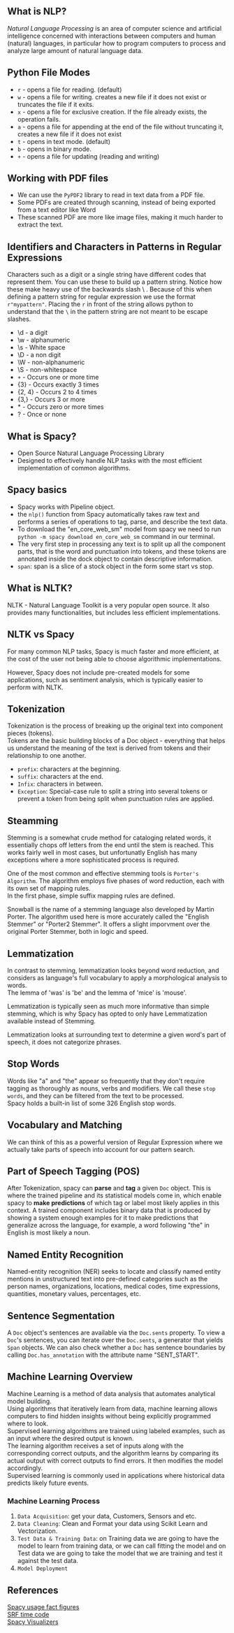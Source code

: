 ## What is NLP?
_Natural Language Processing_ is an area of computer science and artificial intelligence concerned with interactions
between computers and human (natural) languages, in particular how to program computers to process and analyze large 
amount of natural language data.

## Python File Modes
* `r` - opens a file for reading. (default)
* `w` - opens a file for writing. creates a new file if it does not exist or truncates the file if it exits.
* `x` - opens a file for exclusive creation. If the file already exists, the operation fails.
* `a` - opens a file for appending at the end of the file without truncating it, creates a new file if it does not exist
* `t` - opens in text mode. (default)
* `b` - opens in binary mode.
* `+` - opens a file for updating (reading and writing)

## Working with PDF files
* We can use the `PyPDF2` library to read in text data from a PDF file.
* Some PDFs are created through scanning, instead of being exported from a text editor like Word
* These scanned PDF are more like image files, making it much harder to extract the text.

## Identifiers and Characters in Patterns in Regular Expressions
Characters such as a digit or a single string have different codes that represent them. You can use these to build up a 
pattern string. Notice how these make heavy use of the backwards slash \ . Because of this when defining a pattern string
for regular expression we use the format `r"mypattern"`. Placing the `r` in front of the string allows python to understand
that the `\` in the pattern string are not meant to be escape slashes.

* \d - a digit
* \w - alphanumeric
* \s - White space
* \D - a non digit
* \W - non-alphanumeric
* \S - non-whitespace
* `+` - Occurs one or more time
* {3} - Occurs exactly 3 times
* {2, 4} - Occurs 2 to 4 times
* {3,} - Occurs 3 or more
* \* - Occurs zero or more times
* ? - Once or none

## What is Spacy?
* Open Source Natural Language Processing Library
* Designed to effectively handle NLP tasks with the most efficient implementation of common algorithms.

## Spacy basics
* Spacy works with Pipeline object.
* the `nlp()` function from Spacy automatically takes raw text and performs a series of operations to tag, parse,
and describe the text data.
* To download the "en_core_web_sm" model from spacy we need to run `python -m spacy download en_core_web_sm` command
in our terminal.
* The very first step in processing any text is to split up all the component parts, that is the word and punctuation into
tokens, and these tokens are annotated inside the dock object to contain descriptive information.
* `span`: span is a slice of a stock object in the form some start vs stop.

## What is NLTK?
NLTK - Natural Language Toolkit is a very popular open source. It also provides many functionalities, but includes less
efficient implementations.

## NLTK vs Spacy
For many common NLP tasks, Spacy is much faster and more efficient, at the cost of the user not being able to choose 
algorithmic implementations.

However, Spacy does not include pre-created models for some applications, such as sentiment analysis, which is typically 
easier to perform with NLTK.

## Tokenization
Tokenization is the process of breaking up the original text into component pieces (tokens).\
Tokens are the basic building blocks of a Doc object - everything that helps us understand the meaning of the text is
derived from tokens and their relationship to one another.

* `prefix`: characters at the beginning.
* `suffix`: characters at the end.
* `Infix`: characters in between.
* `Exception`: Special-case rule to split a string into several tokens or prevent a token from being split when punctuation
rules are applied.

## Steamming
Stemming is a somewhat crude method for cataloging related words, it essentially chops off letters from the end until
the stem is reached. This works fairly well in most cases, but unfortunatly English has many exceptions where a more
sophisticated process is required.

One of the most common and effective stemming tools is `Porter's Algorithm`. The algorithm employs five phases of word
reduction, each with its own set of mapping rules. \
In the first phase, simple suffix mapping rules are defined.

Snowball is the name of a stemming language also developed by Martin Porter. The algorithm used here is more accurately
called the "English Stemmer" or "Porter2 Stemmer". It offers a slight imporvment over the original Porter Stemmer, both 
in logic and speed.

## Lemmatization
In contrast to stemming, lemmatization looks beyond word reduction, and considers as language's full vocabulary to apply
a morphological analysis to words. \
The lemma of 'was' is 'be' and the lemma of 'mice' is 'mouse'.

Lemmatization is typically seen as much more informative than simple stemming, which is why Spacy has opted to only have 
Lemmatization available instead of Stemming.

Lemmatization looks at surrounding text to determine a given word's part of speech, it does not categorize phrases.

## Stop Words
Words like "a" and "the" appear so frequently that they don't require tagging as thoroughly as nouns, verbs and modifiers.
We call these `stop words`, and they can be filtered from the text to be processed. \
Spacy holds a built-in list of some 326 English stop words.

## Vocabulary and Matching
We can think of this as a powerful version of Regular Expression where we actually take parts of speech into account for
our pattern search.

## Part of Speech Tagging (POS)
After Tokenization, spacy can **parse** and **tag** a given `Doc` object. This is where the trained pipeline and its
statistical models come in, which enable spacy to **make predictions** of which tag or label most likely applies in this 
context. A trained component includes binary data that is produced by showing a system enough examples for it to make
predictions that generalize across the language, for example, a word following "the" in English is most likely a noun.

## Named Entity Recognition
Named-entity recognition (NER) seeks to locate and classify named entity mentions in unstructured text into pre-defined 
categories such as the person names, organizations, locations, medical codes, time expressions, quantities, monetary values,
percentages, etc.

## Sentence Segmentation
A `Doc` object's sentences are available via the `Doc.sents` property. To view a `Doc`'s sentences, you can iterate over 
the `Doc.sents`, a generator that yields `Span` objects. We can also check whether a `Doc` has sentence boundaries by calling
`Doc.has_annotation` with the attribute name "SENT_START".

## Machine Learning Overview
Machine Learning is a method of data analysis that automates analytical model building. \
Using algorithms that iteratively learn from data, machine learning allows computers to find hidden insights without being 
explicitly programmed where to look. \
Supervised learning algorithms are trained using labeled examples, such as an input where the desired output is known. \
The learning algorithm receives a set of inputs along with the corresponding correct outputs, and the algorithm learns by 
comparing its actual output with correct outputs to find errors. It then modifies the model accordingly. \
Supervised learning is commonly used in applications where historical data predicts likely future events.

### Machine Learning Process
1. `Data Acquisition`: get your data, Customers, Sensors and etc.
2. `Data Cleaning`: Clean and Format your data using Scikit Learn and Vectorization.
3. `Test Data & Training Data`: on Training data we are going to have the model to learn from training data, or we can call 
fitting the model and on Test data we are going to take the model that we are training and test it against the test data.
4. `Model Deployment`

## References
[Spacy usage fact figures](https://spacy.io/usage/facts-figures) \
[SRF time code](https://strftime.org/) \
[Spacy Visualizers](https://spacy.io/usage/visualizers)